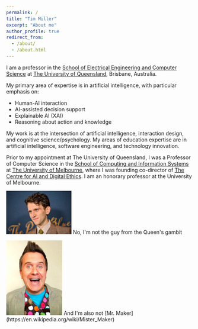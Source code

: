 ```yaml
---
permalink: /
title: "Tim Miller"
excerpt: "About me"
author_profile: true
redirect_from: 
  - /about/
  - /about.html
---
```


I am a professor in the [School of Electrical Engineering and Computer Science](https://eecs.uq.edu.au/) at [The University of Queensland](https://www.uq.edu.au/), Brisbane, Australia.

My primary area of expertise is in artificial intelligence, with particular emphasis on:

* Human-AI interaction
* AI-assisted decision support
* Explainable AI (XAI)
* Reasoning about action and knowledge

My work is at the intersection of artificial intelligence, interaction design, and cognitive science/psychology. My areas of education expertise are in artificial intelligence, software engineering, and technology innovation.

Prior to my appointment at The University of Queensland, I was a Professor of Computer Science in the [School of Computing and Information Systems](https://cis.unimelb.edu.au) at [The University of Melbourne](https://www.unimelb.edu.au), where I was founding co-director of [The Centre for AI and Digital Ethics](https://www.unimelb.edu.au/caide). I am an honorary professor at the University of Melbourne.

<img src="images/queens_gambit.jpg"  width="35%" height="35%"> No, I'm not the guy from the Queen's gambit 

<img src="images/mr_maker.jpg"  width="30%" height="30%">
And I'm also not [Mr. Maker](https://en.wikipedia.org/wiki/Mister_Maker) 